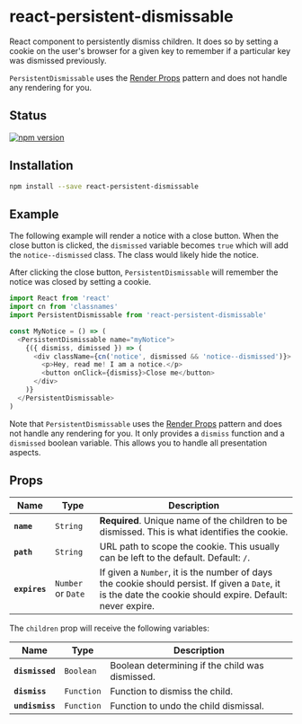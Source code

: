 # react-persistent-dismissable

React component to persistently dismiss children. It does so by setting a
cookie on the user's browser for a given key to remember if a particular key
was dismissed previously.

`PersistentDismissable` uses the [Render Props][render-props] pattern and does
not handle any rendering for you.

## Status

[![npm version](https://badge.fury.io/js/react-persistent-dismissable.svg)](http://badge.fury.io/js/react-persistent-dismissable)

## Installation

```sh
npm install --save react-persistent-dismissable
```

## Example

The following example will render a notice with a close button. When the close
button is clicked, the `dismissed` variable becomes `true` which will add the
`notice--dismissed` class. The class would likely hide the notice.

After clicking the close button, `PersistentDismissable` will remember the
notice was closed by setting a cookie.

```js
import React from 'react'
import cn from 'classnames'
import PersistentDismissable from 'react-persistent-dismissable'

const MyNotice = () => (
  <PersistentDismissable name="myNotice">
    {({ dismiss, dimissed }) => (
      <div className={cn('notice', dismissed && 'notice--dismissed')}>
        <p>Hey, read me! I am a notice.</p>
        <button onClick={dismiss}>Close me</button>
      </div>
    )}
  </PersistentDismissable>
)
```

Note that `PersistentDismissable` uses the [Render Props][render-props] pattern
and does not handle any rendering for you. It only provides a `dismiss`
function and a `dismissed` boolean variable. This allows you to handle all
presentation aspects.

## Props

| Name          | Type               | Description                                                                                                                                                 |
| ------------- | ------------------ | ----------------------------------------------------------------------------------------------------------------------------------------------------------- |
| **`name`**    | `String`           | **Required**. Unique name of the children to be dismissed. This is what identifies the cookie.                                                              |
| **`path`**    | `String`           | URL path to scope the cookie. This usually can be left to the default. Default: `/`.                                                                        |
| **`expires`** | `Number` or `Date` | If given a `Number`, it is the number of days the cookie should persist. If given a `Date`, it is the date the cookie should expire. Default: never expire. |

The `children` prop will receive the following variables:

| Name            | Type       | Description                                     |
| --------------- | ---------- | ----------------------------------------------- |
| **`dismissed`** | `Boolean`  | Boolean determining if the child was dismissed. |
| **`dismiss`**   | `Function` | Function to dismiss the child.                  |
| **`undismiss`** | `Function` | Function to undo the child dismissal.           |

[render-props]: https://reactjs.org/docs/render-props.html

